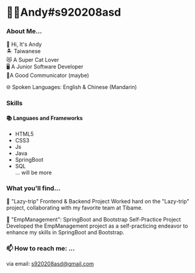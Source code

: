 # 👨‍💻Andy#s920208asd 
 
### About Me...
🙋‍ Hi, It's Andy    
🏝️ Taiwanese    
😻 A Super Cat Lover    
🖥️ A Junior Software Developer    
🧏‍ A Good Communicator (maybe)

🌐 Spoken Languages: English & Chinese (Mandarin)

### Skills

#### 📚 Languaes and Frameworks
- HTML5
- CSS3
- Js
- Java
- SpringBoot
- SQL    
... will be more

### What you'll find...
🚀 "Lazy-trip" Frontend & Backend Project
Worked hard on the "Lazy-trip" project, collaborating with my favorite team at Tibame.

🚀 "EmpManagement": SpringBoot and Bootstrap Self-Practice Project
Developed the EmpManagement project as a self-practicing endeavor to enhance my skills in SpringBoot and Bootstrap.

### 📫 How to reach me: ...
via email:
s920208asd@gmail.com
<!--
**s920208asd/s920208asd** is a ✨ _special_ ✨ repository because its `README.md` (this file) appears on your GitHub profile.

Here are some ideas to get you started:

- 🔭 I’m currently working on ...
- 🌱 I’m currently learning ...
- 👯 I’m looking to collaborate on ...
- 🤔 I’m looking for help with ...
- 💬 Ask me about ...
- 📫 How to reach me: ...
- 😄 Pronouns: ...
- ⚡ Fun fact: ...
-->
